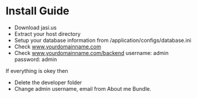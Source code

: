 # Install Guide

* Download jasi.us
* Extract your host directory
* Setup your database information from /application/configs/database.ini
* Check www.yourdomainname.com
* Check www.yourdomainname.com/backend username: admin password: admin

If everything is okey then

* Delete the developer folder
* Change admin username, email from About me Bundle.


